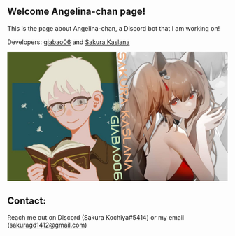 ## Welcome Angelina-chan page!

This is the page about Angelina-chan, a Discord bot that I am working on!

Developers: [giabao06](https://github.com/giabao06) and [Sakura Kaslana](https://github.com/SakuraKaslana)

![devs](docs/assets/devs.jpg)


## Contact:
Reach me out on Discord (Sakura Kochiya#5414) or my email (sakuragd1412@gmail.com)
